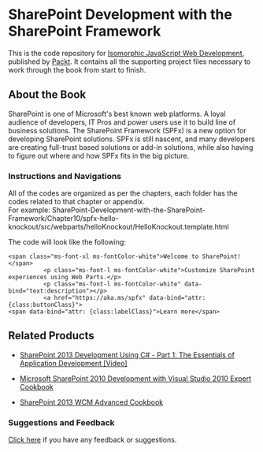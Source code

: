 # SharePoint Development with the SharePoint Framework
This is the code repository for [Isomorphic JavaScript Web Development](https://www.packtpub.com/web-development/sharepoint-development-sharepoint-framework?utm_source=github&utm_medium=repository&utm_campaign=9781787121430), published by [Packt](https://www.packtpub.com/). It contains all the supporting project files necessary to work through the book from start to finish.
## About the Book
SharePoint is one of Microsoft's best known web platforms. A loyal audience of developers, IT Pros and power users use it to build line of business solutions.
The SharePoint Framework (SPFx) is a new option for developing SharePoint solutions. SPFx is still nascent, and many developers are creating full-trust based solutions or add-in solutions, while also having to figure out where and how SPFx fits in the big picture.
### Instructions and Navigations
All of the codes are organized as per the chapters, each folder has the codes related to that chapter or appendix.                   
For example: SharePoint-Development-with-the-SharePoint-Framework/Chapter10/spfx-hello-knockout/src/webparts/helloKnockout/HelloKnockout.template.html

The code will look like the following:
```
<span class="ms-font-xl ms-fontColor-white">Welcome to SharePoint!</span>
          <p class="ms-font-l ms-fontColor-white">Customize SharePoint experiences using Web Parts.</p>
          <p class="ms-font-l ms-fontColor-white" data-bind="text:description"></p>
          <a href="https://aka.ms/spfx" data-bind="attr: {class:buttonClass}">
<span data-bind="attr: {class:labelClass}">Learn more</span>
```

## Related Products
 
  
* [SharePoint 2013 Development Using C# - Part 1: The Essentials of Application Development [Video]](https://www.packtpub.com/big-data-and-business-intelligence/sharepoint-2013-development-using-c-part-1-essentials-application?utm_source=github&utm_medium=repository&utm_campaign=9781787126350)
  
  
* [Microsoft SharePoint 2010 Development with Visual Studio 2010 Expert Cookbook](https://www.packtpub.com/application-development/microsoft-sharepoint-2010-development-visual-studio-2010-expert-cookbook?utm_source=github&utm_medium=repository&utm_campaign=9781849684583)
  
  
* [SharePoint 2013 WCM Advanced Cookbook](https://www.packtpub.com/application-development/sharepoint-2013-wcm-advanced-cookbook?utm_source=github&utm_medium=repository&utm_campaign=9781849686587)
  
 

### Suggestions and Feedback
  
[Click here](https://docs.google.com/forms/d/e/1FAIpQLSe5qwunkGf6PUvzPirPDtuy1Du5Rlzew23UBp2S-P3wB-GcwQ/viewform) if you have any feedback or suggestions.
